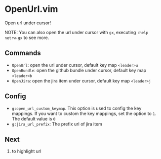 OpenUrl.vim
===========

Open url under cursor!

NOTE: You can also open the url under cursor with `gx`, executing `:help
netrw-gx` to see more.

## Commands
* `OpenUrl`: open the url under cursor, default key map `<leader>u`
* `OpenBundle`: open the github bundle under cursor, default key map `<leader>b`
* `OpenJira`: open the jira item under cursor, default key map `<leader>j`


## Config

* `g:open_url_custom_keymap`. This option is used to config the key mappings. If you want to custom the key mappings, set the option to `1`. The default value is `0`
* `g:jira_url_prefix`: The prefix url of jira item

## Next
1. to highlight url
